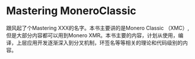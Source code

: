 # Mastering MoneroClassic

跟风起了个Mastering XXX的名字。本书主要讲的是Monero Classic （XMC）, 但是大部分内容都可以用到Monero XMR。本书主要的内容，计划从使用，编译，上层应用开发逐渐深入到分叉机制，环签名等等相关的理论和代码级别的内容。

